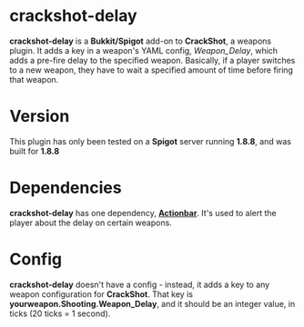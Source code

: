 # crackshot-delay

**crackshot-delay** is a **Bukkit/Spigot** add-on to **CrackShot**, a weapons plugin.
It adds a key in a weapon's YAML config, *Weapon_Delay*, which adds a pre-fire delay to the specified weapon.
Basically, if a player switches to a new weapon, they have to wait a specified amount of time before firing that weapon.
# Version
This plugin has only been tested on a **Spigot** server running **1.8.8**, and was built for **1.8.8**
# Dependencies
**crackshot-delay** has one dependency, **[Actionbar](https://dev.bukkit.org/projects/actionbar)**.
It's used to alert the player about the delay on certain weapons.
# Config
**crackshot-delay** doesn't have a config - instead, it adds a key to any weapon configuration for **CrackShot**.
That key is **yourweapon.Shooting.Weapon_Delay**, and it should be an integer value, in ticks (20 ticks = 1 second).
